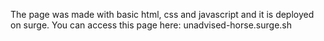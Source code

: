 The page was made with basic html, css and javascript and it is deployed on surge.
You can access this page here:
unadvised-horse.surge.sh